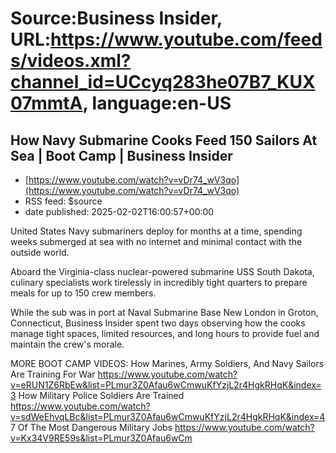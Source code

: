 # Source:Business Insider, URL:https://www.youtube.com/feeds/videos.xml?channel_id=UCcyq283he07B7_KUX07mmtA, language:en-US

## How Navy Submarine Cooks Feed 150 Sailors At Sea | Boot Camp | Business Insider
 - [https://www.youtube.com/watch?v=vDr74_wV3qo](https://www.youtube.com/watch?v=vDr74_wV3qo)
 - RSS feed: $source
 - date published: 2025-02-02T16:00:57+00:00

United States Navy submariners deploy for months at a time, spending weeks submerged at sea with no internet and minimal contact with the outside world.

Aboard the Virginia-class nuclear-powered submarine USS South Dakota, culinary specialists work tirelessly in incredibly tight quarters to prepare meals for up to 150 crew members.

While the sub was in port at Naval Submarine Base New London in Groton, Connecticut, Business Insider spent two days observing how the cooks manage tight spaces, limited resources, and long hours to provide fuel and maintain the crew's morale.

MORE BOOT CAMP VIDEOS:
How Marines, Army Soldiers, And Navy Sailors Are Training For War
https://www.youtube.com/watch?v=eRUN1Z6RbEw&list=PLmur3Z0Afau6wCmwuKfYzjL2r4HgkRHqK&index=3
How Military Police Soldiers Are Trained
https://www.youtube.com/watch?v=sdWeEhvqLBc&list=PLmur3Z0Afau6wCmwuKfYzjL2r4HgkRHqK&index=4
7 Of The Most Dangerous Military Jobs
https://www.youtube.com/watch?v=Kx34V9RE59s&list=PLmur3Z0Afau6wCm

